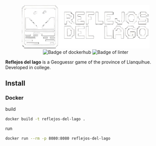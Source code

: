 <div align=center>
  <img src="frontend/src/assets/images/logo.png" alt="Logo of Reflejos del lago" width="400">
</div>

<div align=center>
    <img src="https://github.com/sharedUSSRepo/Reflejos-del-lago/actions/workflows/dockerhub.yml/badge.svg" alt="Badge of dockerhub">
    <img src="https://github.com/sharedUSSRepo/Reflejos-del-lago/actions/workflows/linter.yml/badge.svg" alt="Badge of linter">
</div>

**Reflejos del lago** is a Geoguessr game of the province of Llanquihue. Developed in college.

## Install
### Docker
build
```bash
docker build -t reflejos-del-lago .
```

run
```bash
docker run --rm -p 8080:8080 reflejos-del-lago
```